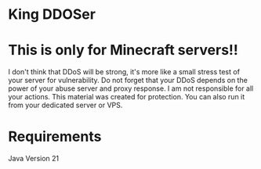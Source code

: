 # King DDOSer
# This is only for Minecraft servers!!

I don't think that DDoS will be strong, it's more like a small stress test of your server for vulnerability.
Do not forget that your DDoS depends on the power of your abuse server and proxy response.
I am not responsible for all your actions. This material was created for protection.
You can also run it from your dedicated server or VPS.

# Requirements

Java Version 21







